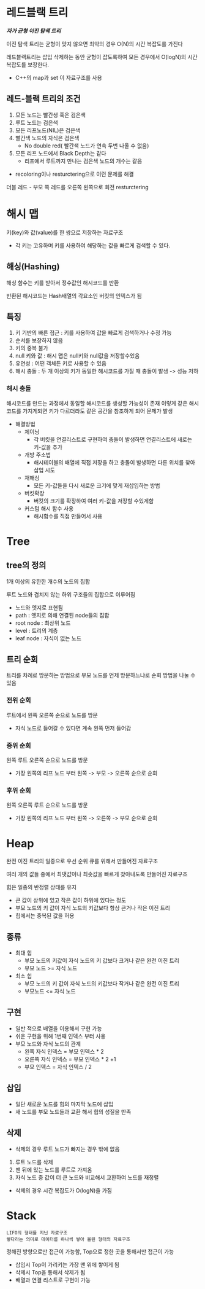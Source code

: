 # 레드블랙 트리
***자가 균형 이진 탐색 트리*** 

이진 탐색 트리는 균형이 맞지 않으면 최악의 경우 O(N)의 시간 복잡도를 가진다

레드블랙트리는 삽입 삭제하는 동안 균형이 잡도록하여 모든 경우에서 O(logN)의 시간 복잡도를 보장한다.

- C++의 map과 set 이 자료구조를 사용

## 레드-블랙 트리의 조건
1. 모든 노드는 빨간생 혹은 검은색
2. 루트 노드는 검은색
3. 모든 리프노드(NIL)은 검은색
4. 빨간색 노드의 자식은 검은색
    - No double red( 빨간색 노드가 연속 두번 나올 수 없음)
5. 모든 리프 노드에서 Black Depth는 같다
    - 리프에서 루트까지 만나는 검은색 노드의 개수는 같음

- recoloring이나 resturctering으로 이런 문제를 해결

더블 레드
    - 부모 쪽 레드를 오른쪽 왼쪽으로 회전 resturctering

# 해시 맵
키(key)와 값(value)를 한 쌍으로 저장하는 자료구조
- 각 키는 고유하며 키를 사용하여 해당하는 값을 빠르게 검색할 수 있다.

## 해싱(Hashing)
해싱 함수는 키를 받아서 정수값인 해시코드를 반환

반환된 해시코드는 Hash배열의 각요소인 버킷의 인덱스가 됨

## 특징
1. 키 기반의 빠른 접근 : 키를 사용하여 값을 빠르게 검색하거나 수정 가능
2. 순서를 보장하지 않음
3. 키의 중복 불가
4. null 키와 값 : 해시 맵은 null키와 null값을 저장할수있음
5. 유연성 : 어떤 객체든 키로 사용할 수 있음
6. 해시 충돌 : 두 개 이상의 키가 동일한 해시코드를 가질 때 충돌이 발생 -> 성능 저하

### 해시 충돌
해시코드를 만드는 과정에서 동일할 해시코드를 생성할 가능성이 존재
이렇게 같은 해시코드를 가지게되면 키가 다르더라도 같은 공간을 참조하게 되어 문제가 발생

- 해결방법
    - 체이닝
        - 각 버킷을 연결리스트로 구현하여 충돌이 발생하면 연결리스트에 새로는 키-값을 추가
    - 개방 주소법
        - 해시테이블의 배열에 직접 저장을 하고 충돌이 발생하면 다른 위치를 찾아 삽입 시도
    - 재해싱
        - 모든 키-값들을 다시 새로운 크기에 맞게 재삽입하는 방법
    - 버킷확장
        - 버킷의 크기를 확장하여 여러 키-값을 저장할 수있게함
    - 커스텀 해시 함수 사용
        - 해시합수를 직접 만들어서 사용

# Tree
## tree의 정의
1개 이상의 유한한 개수의 노드의 집합

루트 노드와 겹치지 않는 하위 구조들의 집합으로 이루어짐

- 노드와 엣지로 표현됨
- path : 엣지로 의해 연결된 node들의 집합
- root node : 최상위 노드
- level : 트리의 계층
- leaf node : 자식이 없는 노드

## 트리 순회
트리를 차례로 방문하는 방법으로 부모 노드를 언제 방문하느냐로 순회 방법을 나눌 수 있음

### 전위 순회
루트에서 왼쪽 오른쪽 순으로 노드를 방문
- 자식 노드로 들어갈 수 있다면 계속 왼쪽 먼저 들어감

### 중위 순회
왼쪽 루트 오른쪽 순으로 노드를 방문
- 가장 왼쪽의 리프 노드 부터 왼쪽 -> 부모 -> 오른쪽 순으로 순회

### 후위 순회
왼쪽 오른쪽 루트 순으로 노드를 방문
- 가장 왼쪽의 리프 노드 부터 왼쪽 -> 오른쪽 -> 부모 순으로 순회

# Heap
완전 이진 트리의 일종으로 우선 순위 큐를 위해서 만들어진 자료구조

여러 개의 값들 중에서 최댓값이나 최솟값을 빠르게 찾아내도록 만들어진 자료구조

힙은 일종의 반정렬 상태를 유지
- 큰 값이 상위에 있고 작은 값이 하위에 있다는 정도
- 부모 노드의 키 값이 자식 노드의 키값보다 항상 큰거나 작은 이진 트리
- 힙에서는 중복된 값을 허용

## 종류
- 최대 힙
    - 부모 노드의 키값이 자식 노드의 키 값보다 크거나 같은 완전 이진 트리
    - 부모 노드 >= 자식 노드
- 최소 힙
    - 부모 노드의 키 값이 자식 노드의 키값보다 작거나 같은 완전 이진 트리
    - 부모노드 <= 자식 노드

## 구현
- 일반 적으로 배열을 이용해서 구현 가능
- 쉬운 구현을 위해 1번째 인덱스 부터 사용
- 부모 노드와 자식 노드의 관계
    - 왼쪽 자식 인덱스 = 부모 인덱스 * 2
    - 오른쪽 자식 인덱스 = 부모 인덱스 * 2 +1
    - 부모 인덱스 = 자식 인덱스 / 2 

## 삽입
- 일단 새로운 노드를 힘의 마지막 노드에 삽입
- 새 노드를 부모 노드들과 교환 해서 힙의 성질을 만족

## 삭제
- 삭제의 경우 루트 노드가 빠지는 경우 밖에 없음
1. 루트 노드를 삭제 
2. 맨 뒤에 있는 노드를 루트로 가져옴
3. 자식 노드 중 값이 더 큰 노드와 비교해서 교환하여 노드를 재정렬

- 삭제의 경우 시간 복잡도가 O(logN)을 가짐

# Stack
    LIFO의 형태를 지닌 자료구조
    쌓다라는 의미로 데이터를 하나씩 쌓아 올린 형태의 자료구조

정해진 방향으로만 접근이 가능함, Top으로 정한 곳을 통해서만 접근이 가능
- 삽입시 Top이 가리키는 가장 맨 위에 쌓이게 됨
- 삭제시 Top을 통해서 삭제가 됨
- 배열과 연결 리스트로 구현이 가능